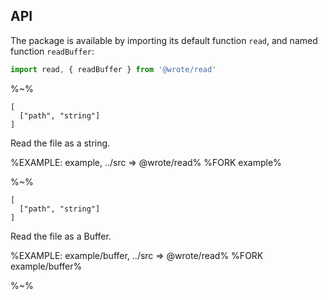 ## API

The package is available by importing its default function `read`, and named function `readBuffer`:

```js
import read, { readBuffer } from '@wrote/read'
```

%~%

```## async read => string
[
  ["path", "string"]
]
```

Read the file as a string.

%EXAMPLE: example, ../src => @wrote/read%
%FORK example%

%~%

```## async readBuffer => Buffer
[
  ["path", "string"]
]
```

Read the file as a Buffer.

%EXAMPLE: example/buffer, ../src => @wrote/read%
%FORK example/buffer%

%~%